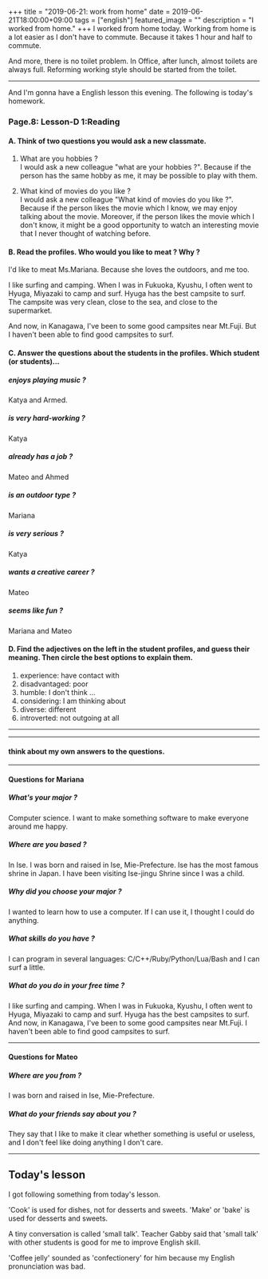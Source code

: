 +++
title =  "2019-06-21: work from home"
date = 2019-06-21T18:00:00+09:00
tags = ["english"]
featured_image = ""
description = "I worked from home."
+++
I worked from home today.
Working from home is a lot easier as I don't have to commute.
Because it takes 1 hour and half to commute.

And more, there is no toilet problem.
In Office, after lunch, almost toilets are always full.
Reforming working style should be started from the toilet.

- - -
And I'm gonna have a English lesson this evening.
The following is today's homework.

### Page.8: Lesson-D 1:Reading

#### A. Think of two questions you would ask a new classmate.
1. What are you hobbies ?  
I would ask a new colleague "what are your hobbies ?".
Because if the person has the same hobby as me,
it may be possible to play with them.

2. What kind of movies do you like ?  
I would ask a new colleague "What kind of movies do you like ?".
Because if the person likes the movie which I know,
we may enjoy talking about the movie.
Moreover, if the person likes the movie which I don't know,
it might be a good opportunity to watch an interesting movie
that I never thought of watching before.

#### B. Read the profiles. Who would you like to meat ? Why ?

I'd like to meat Ms.Mariana.
Because she loves the outdoors, and me too.

I like surfing and camping.
When I was in Fukuoka, Kyushu, I often went to Hyuga, Miyazaki to camp and surf.
Hyuga has the best campsite to surf.
The campsite was very clean, close to the sea, and close to the supermarket.

And now, in Kanagawa, I've been to some good campsites near Mt.Fuji.
But I haven't been able to find good campsites to surf.

#### C. Answer the questions about the students in the profiles. Which student (or students)...

##### enjoys playing music ?
Katya and Armed.
##### is very hard-working ?
Katya 
##### already has a job ?
Mateo and Ahmed
##### is an outdoor type ?
Mariana
##### is very serious ?
Katya
##### wants a creative career ?
Mateo
##### seems like fun ?
Mariana and Mateo

#### D. Find the adjectives on the left in the student profiles, and guess their meaning. Then circle the best options to explain them.
1. experience: have contact with
2. disadvantaged: poor
3. humble: I don't think ...
4. considering: I am thinking about
5. diverse: different
6. introverted: not outgoing at all

- - -
- - -
#### think about my own answers to the questions.

- - - -
#### Questions for Mariana
##### What's your major ?
Computer science.
I want to make something software to make everyone around me happy.

##### Where are you based ?
In Ise. I was born and raised in Ise, Mie-Prefecture.
Ise has the most famous shrine in Japan.
I have been visiting Ise-jingu Shrine since I was a child.

##### Why did you choose your major ?
I wanted to learn how to use a computer.
If I can use it, I thought I could do anything.

##### What skills do you have ?
I can program in several languages: C/C++/Ruby/Python/Lua/Bash and
I can surf a little.

##### What do you do in your free time ?
I like surfing and camping.
When I was in Fukuoka, Kyushu, I often went to Hyuga, Miyazaki to camp and surf.
Hyuga has the best campsites to surf.
And now, in Kanagawa, I've been to some good campsites near Mt.Fuji.
I haven't been able to find good campsites to surf.

- - - -
#### Questions for Mateo
##### Where are you from ?
I was born and raised in Ise, Mie-Prefecture.

##### What do your friends say about you ?
They say that I like to make it clear
whether something is useful or useless, and
I don't feel like doing anything I don't care.


- - -
## Today's lesson

I got following something from today's lesson.

'Cook' is used for dishes, not for desserts and sweets.
'Make' or 'bake' is used for desserts and sweets.

A tiny conversation  is called 'small talk'.
Teacher Gabby said that 'small talk' with other students
is good for me to improve English skill.

'Coffee jelly' sounded as 'confectionery' for him
because my English pronunciation was bad.
